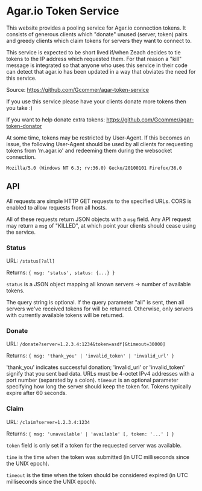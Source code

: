 # Agar.io Token Service

This website provides a pooling service for Agar.io connection
tokens. It consists of generous clients which "donate" unused (server,
token) pairs and greedy clients which claim tokens for servers they
want to connect to.

This service is expected to be short lived if/when Zeach decides to
tie tokens to the IP address which requested them. For that reason a
"kill" message is integrated so that anyone who uses this service in
their code can detect that agar.io has been updated in a way that
obviates the need for this service.

Source: https://github.com/Gcommer/agar-token-service

If you use this service please have your clients donate more tokens
then you take :)

If you want to help donate extra tokens:
https://github.com/Gcommer/agar-token-donator

At some time, tokens may be restricted by User-Agent. If this becomes
an issue, the following User-Agent should be used by all clients for
requesting tokens from 'm.agar.io' and redeeming them during the
websocket connection.

`Mozilla/5.0 (Windows NT 6.3; rv:36.0) Gecko/20100101 Firefox/36.0`

## API

All requests are simple HTTP GET requests to the specified URLs. CORS
is enabled to allow requests from all hosts.

All of these requests return JSON objects with a `msg` field. Any API
request may return a `msg` of "KILLED", at which point your clients
should cease using the service.

### Status

URL: `/status[?all]`

Returns: `{ msg: 'status', status: {...} }`

`status` is a JSON object mapping all known servers -> number of
available tokens.

The query string is optional. If the query parameter "all" is sent,
then all servers we've received tokens for will be returned.
Otherwise, only servers with currently available tokens will be
returned.

### Donate

URL: `/donate?server=1.2.3.4:1234&token=asdf[&timeout=30000]`

Returns: `{ msg: 'thank_you' | 'invalid_token' | 'invalid_url' }`

'thank_you' indicates successful donation; 'invalid_url' or
'invalid_token' signify that you sent bad data. URLs must be 4-octet
IPv4 addresses with a port number (separated by a colon). `timeout` is
an optional parameter specifying how long the server should keep the
token for. Tokens typically expire after 60 seconds.

### Claim

URL: `/claim?server=1.2.3.4:1234`

Returns: `{ msg: 'unavailable' | 'available' [, token: '...' ] }`

`token` field is only set if a token for the requested server was
available.

`time` is the time when the token was submitted (in UTC milliseconds
since the UNIX epoch).

`timeout` is the time when the token should be considered expired (in
UTC milliseconds since the UNIX epoch).
